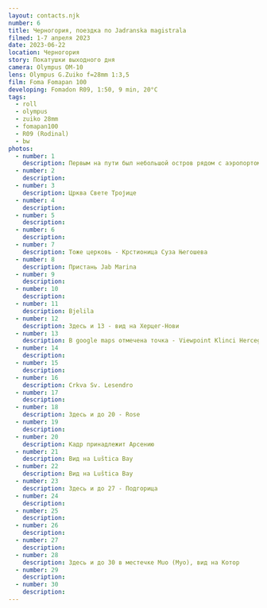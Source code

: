 ```yaml
---
layout: contacts.njk
number: 6
title: Черногория, поездка по Jadranska magistrala
filmed: 1-7 апреля 2023
date: 2023-06-22
location: Черногория
story: Покатушки выходного дня
camera: Olympus OM-10
lens: Olympus G.Zuiko f=28mm 1:3,5
film: Foma Fomapan 100
developing: Fomadon R09, 1:50, 9 min, 20°C
tags:
  - roll
  - olympus
  - zuiko 28mm
  - fomapan100
  - R09 (Rodinal)
  - bw
photos:
  - number: 1
    description: Первым на пути был небольшой остров рядом с аэропортом Тиват, фотографии 1-10
  - number: 2
    description:
  - number: 3
    description: Црква Свете Тројице
  - number: 4
    description:
  - number: 5
    description:
  - number: 6
    description:
  - number: 7
    description: Тоже церковь - Крстионица Суза Његошева
  - number: 8
    description: Пристань Jab Marina
  - number: 9
    description:
  - number: 10
    description:
  - number: 11
    description: Bjelila
  - number: 12
    description: Здесь и 13 - вид на Херцег-Нови
  - number: 13
    description: В google maps отмечена точка - Viewpoint Klinci Herceg Novi Kotor Bay. Здесь и до 17 - дорожка от нее в сторону Crkva Sv. Lesendro
  - number: 14
    description:
  - number: 15
    description:
  - number: 16
    description: Crkva Sv. Lesendro
  - number: 17
    description:
  - number: 18
    description: Здесь и до 20 - Rose
  - number: 19
    description:
  - number: 20
    description: Кадр принадлежит Арсению
  - number: 21
    description: Вид на Luštica Bay
  - number: 22
    description: Вид на Luštica Bay
  - number: 23
    description: Здесь и до 27 - Подгорица
  - number: 24
    description:
  - number: 25
    description:
  - number: 26
    description:
  - number: 27
    description:
  - number: 28
    description: Здесь и до 30 в местечке Muo (Муо), вид на Котор
  - number: 29
    description:
  - number: 30
    description:
---
```

